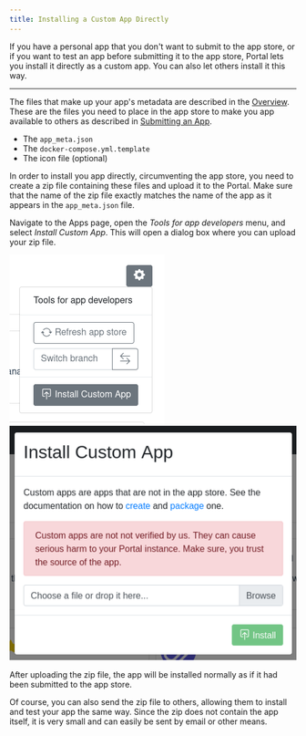 ```yaml
---
title: Installing a Custom App Directly
---
```


If you have a personal app that you don't want to submit to the app store,
or if you want to test an app before submitting it to the app store,
Portal lets you install it directly as a custom app.
You can also let others install it this way.

---

The files that make up your app's metadata are described in the [Overview](overview.md#the-apps-metadata).
These are the files you need to place in the app store to make you app available to others as described in [Submitting an App](submitting.md).

* The `app_meta.json`
* The `docker-compose.yml.template`
* The icon file (optional)

In order to install you app directly, circumventing the app store, 
you need to create a zip file containing these files and upload it to the Portal.
Make sure that the name of the zip file exactly matches the name of the app as it appears in the `app_meta.json` file.

Navigate to the Apps page, open the *Tools for app developers* menu, and select *Install Custom App*.
This will open a dialog box where you can upload your zip file.

![Tools for app developers](img/tools_for_app_devs.png)
![Install Custom App](img/install_custom_app.png)

After uploading the zip file, the app will be installed normally as if it had been submitted to the app store.

Of course, you can also send the zip file to others, allowing them to install and test your app the same way.
Since the zip does not contain the app itself, it is very small and can easily be sent by email or other means. 
